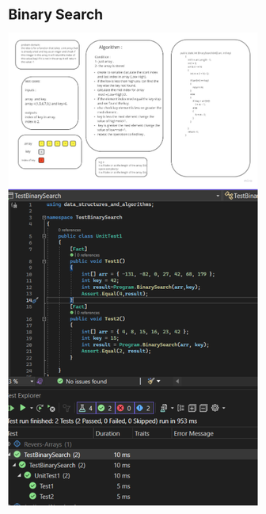 # Binary Search
![white](https://github.com/abdarahman-shaheen/data-structures-and-algorithms/blob/master/data-structures-and-algorithms/Code-Challenge-3/Binary-Search.jpg)
![test](https://github.com/abdarahman-shaheen/data-structures-and-algorithms/blob/master/data-structures-and-algorithms/Code-Challenge-3/Test-BinarySearch.png)

